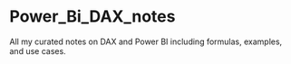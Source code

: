 # Power_Bi_DAX_notes
All my curated notes on DAX and Power BI including formulas, examples, and use cases.
